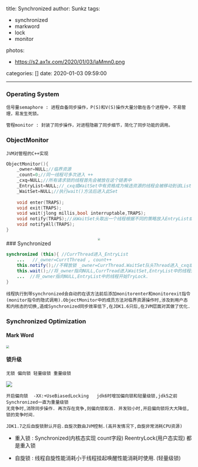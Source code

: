 title: Synchronized
author: Sunkz
tags:

  - synchronized
  - markword
  - lock
  - monitor

photos:

- https://s2.ax1x.com/2020/01/03/laMmn0.png

categories: []
date: 2020-01-03 09:59:00

---

### Operating System

```
信号量semaphore : 进程自备同步操作，P(S)和V(S)操作大量分散在各个进程中，不易管理，易发生死锁。
```

```
管程monitor : 封装了同步操作，对进程隐蔽了同步细节，简化了同步功能的调用。
```

### ObjectMonitor

```
JVM对管程的C++实现
```

```c++
ObjectMonitor(){
    _owner=NULL;//临界资源
    _count=0;//同一线程可多次进入 ++
    _cxq=NULL;//所有请求锁的线程首先会被放在这个链表中
    _EntryList=NULL;//_cxq或WaitSet中有资格成为候选资源的线程会被移动到该List
    _WaitSet=NULL;//执行wait()方法后进入此Set
    
    void enter(TRAPS);
    void exit(TRAPS);
    void wait(jlong millis,bool interruptable,TRAPS);
    void notify(TRAPS);//从WaitSet头取出一个线程根据不同的策略放入EntryList或者_cxq
    void notifyAll(TRAPS);
}
```

<div align=center><img src="https://cdn.shenlanbao.com/consultants/167428545_0200103143438.png" style="zoom: 40%;" /></div>
### Synchronized

```java
synchronized (this){ //CurrThread进入_EntryList
    ...   //_owner=CurrtThread , count++
    this.notify();//不释放锁 _owner=CurrThread.WaitSet队头Thread进入_cxq或者EntryList.
    this.wait();//将_owner指向NULL,CurrTread进入WaitSet,EntryList中的线程开始TryLock.
    ...  //将_owner指向NULL,EntryList中的线程开始TryLock.
}
```

```
线程执行到带synchronized会自动的在该方法前后添加monitorenter和monitorexit指令(monitor指令的隐式调用).ObjectMonitor中的成员方法对临界资源操作时,涉及到用户态和内核态的切换,造成Synchronized同步效率低下,在JDK1.6只后,在JVM层面对其做了优化.
```

### Synchronized Optimization

#### Mark Word

<img src="http://tva1.sinaimg.cn/large/0060lm7Tly1g4ymys7tlvj30w00gq412.jpg" style="zoom:50%;" />

#### 锁升级

```
无锁 偏向锁 轻量级锁 重量级锁
```

![](https://cdn.shenlanbao.com/consultants/479139810_p2368988626.jpg)

```
开启偏向锁  -XX:+UseBiasedLocking   jdk6时增加偏向锁和轻量级锁,jdk5之前Synchronized一直为重量级锁
无竞争时,消除同步操作. 再次存在竞争,则偏向锁取消. 并发较小时,开启偏向锁将大大降低,锁的竞争时间.

JDK1.7之后自旋锁默认开启.自旋次数由JVM控制.(高并发情况下,自旋非常消耗CPU资源)
```

- 重入锁 : Synchronized(内核态实现 count字段) ReentryLock(用户态实现) 都是重入锁

- 自旋锁 : 线程自旋性能消耗小于线程挂起唤醒性能消耗时使用. (轻量级锁)

